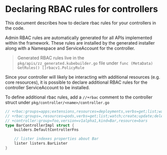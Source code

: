 # Declaring RBAC rules for controllers

This document describes how to declare rbac rules for your controllers
in the code.

Admin RBAC rules are automatically generated for all APIs implemented
within the framework.  These rules are installed by the generated
installer along with a Namespace and ServiceAccount for the controller.

> Generated RBAC rules live in the `pkg/apis/zz_generated.kubebuilder.go` file
  under `func (MetaData) GetRules() []rbacv1.PolicyRule`

Since your controller will likely be interacting with additional resources
(e.g. core resources), it is possible to declare additional RBAC rules
for the controller ServiceAccount to be installed.

To define additional rbac rules, add a `//+rbac` comment to the controller struct
under `pkg/controller/<name>/controller.go`

```go
// +rbac:groups=apps;extensions,resources=deployments,verbs=get;list;watch;create;update;delete
// +rbac:groups=,resources=pods,verbs=get;list;watch;create;update;delete
// +controller:group=foo,version=v1alpha1,kind=Bar,resource=bars
type BarControllerImpl struct {
    builders.DefaultControllerFns

    // lister indexes properties about Bar
    lister listers.BarLister
}
```
